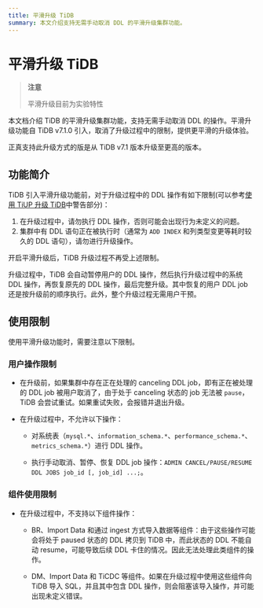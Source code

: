 ```yaml
---
title: 平滑升级 TiDB
summary: 本文介绍支持无需手动取消 DDL 的平滑升级集群功能。
---
```


# 平滑升级 TiDB

> **注意**
>
> 平滑升级目前为实验特性

本文档介绍 TiDB 的平滑升级集群功能，支持无需手动取消 DDL 的操作。平滑升级功能自 TiDB v7.1.0 引入，取消了升级过程中的限制，提供更平滑的升级体验。

正真支持此升级方式的版是从 TiDB v7.1 版本升级至更高的版本。

## 功能简介

TiDB 引入平滑升级功能前，对于升级过程中的 DDL 操作有如下限制(可以参考[使用 TiUP 升级 TiDB](/upgrade-tidb-using-tiup.md#使用-tiup-升级-tidb)中警告部分)：

1. 在升级过程中，请勿执行 DDL 操作，否则可能会出现行为未定义的问题。
2. 集群中有 DDL 语句正在被执行时（通常为 `ADD INDEX` 和列类型变更等耗时较久的 DDL 语句），请勿进行升级操作。

开启平滑升级后，TiDB 升级过程不再受上述限制。

升级过程中，TiDB 会自动暂停用户的 DDL 操作，然后执行升级过程中的系统 DDL 操作，再恢复原先的 DDL 操作，最后完整升级。其中恢复的用户 DDL job 还是按升级前的顺序执行。此外，整个升级过程无需用户干预。

## 使用限制

使用平滑升级功能时，需要注意以下限制。

### 用户操作限制

* 在升级前，如果集群中存在正在处理的 canceling DDL job，即有正在被处理的 DDL job 被用户取消了，由于处于 canceling 状态的 job 无法被 `pause`，TiDB 会尝试重试。如果重试失败，会报错并退出升级。

* 在升级过程中，不允许以下操作：

  * 对系统表（`mysql.*`、`information_schema.*`、`performance_schema.*`、`metrics_schema.*`）进行 DDL 操作。

  * 执行手动取消、暂停、恢复 DDL job 操作：`ADMIN CANCEL/PAUSE/RESUME DDL JOBS job_id [, job_id] ...;`。

### 组件使用限制

* 在升级过程中，不支持以下组件操作：

  * BR、Import Data 和通过 ingest 方式导入数据等组件：由于这些操作可能会将处于 paused 状态的 DDL 拷贝到 TiDB 中，而此状态的 DDL 不能自动 resume，可能导致后续 DDL 卡住的情况。因此无法处理此类组件的操作。

  * DM、Import Data 和 TiCDC 等组件。如果在升级过程中使用这些组件向 TiDB 导入 SQL，并且其中包含 DDL 操作，则会阻塞该导入操作，并可能出现未定义错误。